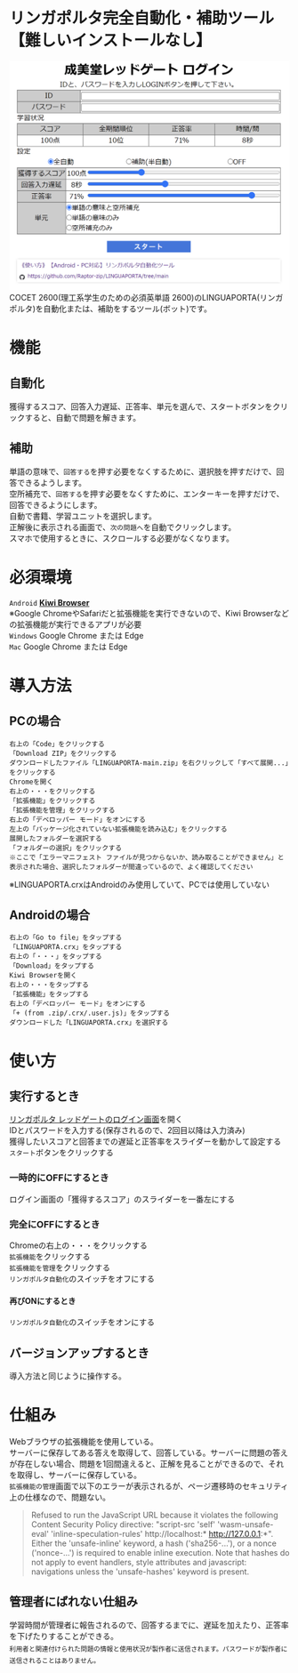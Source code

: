 # リンガポルタ完全自動化・補助ツール【難しいインストールなし】
![Screenshot](https://raw.githubusercontent.com/Raptor-zip/LINGUAPORTA/main/image/readme.png)
COCET 2600(理工系学生のための必須英単語 2600)のLINGUAPORTA(リンガポルタ)を自動化または、補助をするツール(ボット)です。  
# 機能
## 自動化
獲得するスコア、回答入力遅延、正答率、単元を選んで、スタートボタンをクリックすると、自動で問題を解きます。  
## 補助
単語の意味で、`回答する`を押す必要をなくするために、選択肢を押すだけで、回答できるようします。  
空所補充で、`回答する`を押す必要をなくすために、エンターキーを押すだけで、回答できるようにします。  
自動で書籍、学習ユニットを選択します。  
正解後に表示される画面で、`次の問題へ`を自動でクリックします。  
スマホで使用するときに、スクロールする必要がなくなります。  
# 必須環境
`Android` **[Kiwi Browser](https://play.google.com/store/apps/details?id=com.kiwibrowser.browser)**  
※Google ChromeやSafariだと拡張機能を実行できないので、Kiwi Browserなどの拡張機能が実行できるアプリが必要  
`Windows` Google Chrome または Edge  
`Mac` Google Chrome または Edge  
# 導入方法
## PCの場合
```
右上の「Code」をクリックする  
「Download ZIP」をクリックする  
ダウンロードしたファイル「LINGUAPORTA-main.zip」を右クリックして「すべて展開...」をクリックする  
Chromeを開く  
右上の・・・をクリックする  
「拡張機能」をクリックする  
「拡張機能を管理」をクリックする  
右上の「デベロッパー モード」をオンにする  
左上の「パッケージ化されていない拡張機能を読み込む」をクリックする  
展開したフォルダーを選択する  
「フォルダーの選択」をクリックする
※ここで「エラーマニフェスト ファイルが見つからないか、読み取ることができません」と表示された場合、選択したフォルダーが間違っているので、よく確認してください
```
※LINGUAPORTA.crxはAndroidのみ使用していて、PCでは使用していない
## Androidの場合
```
右上の「Go to file」をタップする  
「LINGUAPORTA.crx」をタップする  
右上の「・・・」をタップする
「Download」をタップする  
Kiwi Browserを開く  
右上の・・・をタップする  
「拡張機能」をタップする  
右上の「デベロッパー モード」をオンにする  
「+ (from .zip/.crx/.user.js)」をタップする  
ダウンロードした「LINGUAPORTA.crx」を選択する  
```
# 使い方
## 実行するとき
[リンガポルタ レッドゲートのログイン画面](https://w5.linguaporta.jp/user/seibido/)を開く  
IDとパスワードを入力する(保存されるので、2回目以降は入力済み)  
獲得したいスコアと回答までの遅延と正答率をスライダーを動かして設定する  
`スタート`ボタンをクリックする
### 一時的にOFFにするとき
ログイン画面の「獲得するスコア」のスライダーを一番左にする
### 完全にOFFにするとき
Chromeの右上の・・・をクリックする  
`拡張機能`をクリックする  
`拡張機能を管理`をクリックする  
`リンガポルタ自動化`のスイッチをオフにする  
#### 再びONにするとき
`リンガポルタ自動化`のスイッチをオンにする
## バージョンアップするとき
導入方法と同じように操作する。
# 仕組み
Webブラウザの拡張機能を使用している。  
サーバーに保存してある答えを取得して、回答している。サーバーに問題の答えが存在しない場合、問題を1回間違えると、正解を見ることができるので、それを取得し、サーバーに保存している。  
`拡張機能の管理`画面で以下のエラーが表示されるが、ページ遷移時のセキュリティ上の仕様なので、問題ない。
> Refused to run the JavaScript URL because it violates the following Content Security Policy directive: "script-src 'self' 'wasm-unsafe-eval' 'inline-speculation-rules' http://localhost:* http://127.0.0.1:*". Either the 'unsafe-inline' keyword, a hash ('sha256-...'), or a nonce ('nonce-...') is required to enable inline execution. Note that hashes do not apply to event handlers, style attributes and javascript: navigations unless the 'unsafe-hashes' keyword is present.
## 管理者にばれない仕組み
学習時間が管理者に報告されるので、回答するまでに、遅延を加えたり、正答率を下げたりすることができる。  
<sub>利用者と関連付けられた問題の情報と使用状況が製作者に送信されます。パスワードが製作者に送信されることはありません。</sub>
